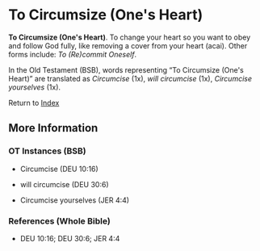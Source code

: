 # To Circumsize (One's Heart)
**To Circumsize (One's Heart)**. 
To change your heart so you want to obey and follow God fully, like removing a cover from your heart (acai). 
Other forms include: 
*To (Re)commit Oneself*. 


In the Old Testament (BSB), words representing “To Circumsize (One's Heart)” are translated as 
*Circumcise* (1x), *will circumcise* (1x), *Circumcise yourselves* (1x). 




Return to [Index](00-Index.md)

## More Information

### OT Instances (BSB)

* Circumcise (DEU 10:16)

* will circumcise (DEU 30:6)

* Circumcise yourselves (JER 4:4)



### References (Whole Bible)

* DEU 10:16; DEU 30:6; JER 4:4



